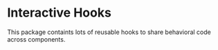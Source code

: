 # Interactive Hooks

This package containts lots of reusable hooks to share behavioral code across components.
